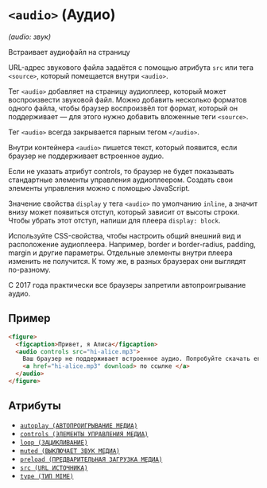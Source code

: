 # `<audio>` (Аудио)

_(audio: звук)_

Встраивает аудиофайл на страницу

URL-адрес звукового файла задаётся с помощью атрибута `src` или тега `<source>`, который помещается внутри `<audio>`.

Тег `<audio>` добавляет на страницу аудиоплеер, который может воспроизвести звуковой файл. Можно добавить несколько форматов одного файла, чтобы браузер воспроизвёл тот формат, который он поддерживает — для этого нужно добавить вложенные теги `<source>`.

Тег `<audio>` всегда закрывается парным тегом `</audio>`.

Внутри контейнера `<audio>` пишется текст, который появится, если браузер не поддерживает встроенное аудио.

Если не указать атрибут controls, то браузер не будет показывать стандартные элементы управления аудиоплеером. Создать свои элементы управления можно с помощью JavaScript.

Значение свойства `display` у тега `<audio>` по умолчанию `inline`, а значит внизу может появиться отступ, который зависит от высоты строки. Чтобы убрать этот отступ, напиши для плеера `display: block`.

Используйте CSS-свойства, чтобы настроить общий внешний вид и расположение аудиоплеера. Например, border и border-radius, padding, margin и другие параметры. Отдельные элементы внутри плеера изменить не получится. К тому же, в разных браузерах они выглядят по-разному.

С 2017 года практически все браузеры запретили автопроигрывание аудио.

## Пример

```html
<figure>
  <figcaption>Привет, я Алиса</figcaption>
  <audio controls src="hi-alice.mp3">
    Ваш браузер не поддерживает встроенное аудио. Попробуйте скачать его
    <a href="hi-alice.mp3" download> по ссылке </a>
  </audio>
</figure>
```

## Атрибуты

- [`autoplay (АВТОПРОИГРЫВАНИЕ МЕДИА)`](../ATTRIBUTES/autoplay.md)
- [`controls (ЭЛЕМЕНТЫ УПРАВЛЕНИЯ МЕДИА)`](../ATTRIBUTES/controls.md)
- [`loop (ЗАЦИКЛИВАНИЕ)`](../ATTRIBUTES/loop.md)
- [`muted (ВЫКЛЮЧАЕТ ЗВУК МЕДИА)`](../ATTRIBUTES/muted.md)
- [`preload (ПРЕДВАРИТЕЛЬНАЯ ЗАГРУЗКА МЕДИА)`](../ATTRIBUTES/preload.md)
- [`src (URL ИСТОЧНИКА)`](../ATTRIBUTES/src.md)
- [`type (ТИП MIME)`](<../ATTRIBUTES/type (MIME).md>)
